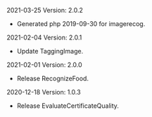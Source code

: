 2021-03-25 Version: 2.0.2
- Generated php 2019-09-30 for imagerecog.

2021-02-04 Version: 2.0.1
- Update TaggingImage.

2021-02-01 Version: 2.0.0
- Release RecognizeFood.

2020-12-18 Version: 1.0.3
- Release EvaluateCertificateQuality.

